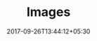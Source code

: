 ---
title: "Images"
date: 2017-09-26T13:44:12+05:30
draft: false
layout: images
property: "Casa Baga"
status: "In Process"
url: /details/images/casa-baga/
slug: "casa-baga/"

mainmenu:
 details: true
 images: true

---